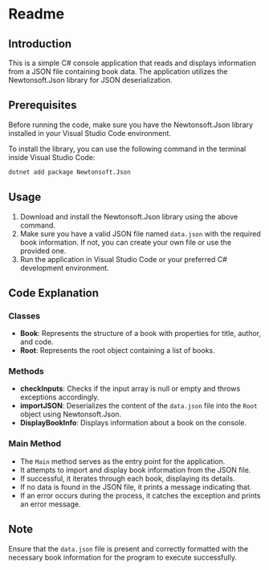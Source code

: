 # Readme

## Introduction
This is a simple C# console application that reads and displays information from a JSON file containing book data. The application utilizes the Newtonsoft.Json library for JSON deserialization.

## Prerequisites
Before running the code, make sure you have the Newtonsoft.Json library installed in your Visual Studio Code environment.

To install the library, you can use the following command in the terminal inside Visual Studio Code:
```bash
dotnet add package Newtonsoft.Json
```

## Usage
1. Download and install the Newtonsoft.Json library using the above command.
2. Make sure you have a valid JSON file named `data.json` with the required book information. If not, you can create your own file or use the provided one.
3. Run the application in Visual Studio Code or your preferred C# development environment.

## Code Explanation
### Classes
- **Book**: Represents the structure of a book with properties for title, author, and code.
- **Root**: Represents the root object containing a list of books.

### Methods
- **checkInputs**: Checks if the input array is null or empty and throws exceptions accordingly.
- **importJSON**: Deserializes the content of the `data.json` file into the `Root` object using Newtonsoft.Json.
- **DisplayBookInfo**: Displays information about a book on the console.

### Main Method
- The `Main` method serves as the entry point for the application.
- It attempts to import and display book information from the JSON file.
- If successful, it iterates through each book, displaying its details.
- If no data is found in the JSON file, it prints a message indicating that.
- If an error occurs during the process, it catches the exception and prints an error message.

## Note
Ensure that the `data.json` file is present and correctly formatted with the necessary book information for the program to execute successfully.
